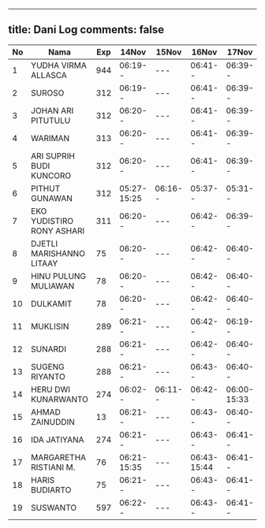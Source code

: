 
---
title: Dani Log
comments: false
---

| No | Nama | Exp | 14Nov | 15Nov | 16Nov | 17Nov |
|-----|-----|-----|-----|-----|-----|-----|
| 1 | YUDHA VIRMA ALLASCA | 944 | 06:19-- | --- | 06:41-- | 06:39-- |
| 2 | SUROSO | 312 | 06:19-- | --- | 06:41-- | 06:39-- |
| 3 | JOHAN ARI PITUTULU | 312 | 06:20-- | --- | 06:41-- | 06:39-- |
| 4 | WARIMAN | 313 | 06:20-- | --- | 06:41-- | 06:39-- |
| 5 | ARI SUPRIH BUDI KUNCORO | 312 | 06:20-- | --- | 06:41-- | 06:39-- |
| 6 | PITHUT GUNAWAN | 312 | 05:27-15:25 | 06:16-- | 05:37-- | 05:31-- |
| 7 | EKO YUDISTIRO RONY ASHARI | 311 | 06:20-- | --- | 06:42-- | 06:39-- |
| 8 | DJETLI MARISHANNO LITAAY | 75 | 06:20-- | --- | 06:42-- | 06:40-- |
| 9 | HINU PULUNG MULIAWAN | 78 | 06:20-- | --- | 06:42-- | 06:40-- |
| 10 | DULKAMIT | 78 | 06:20-- | --- | 06:42-- | 06:40-- |
| 11 | MUKLISIN | 289 | 06:21-- | --- | 06:42-- | 06:19-- |
| 12 | SUNARDI | 288 | 06:21-- | --- | 06:42-- | 06:40-- |
| 13 | SUGENG RIYANTO | 288 | 06:21-- | --- | 06:43-- | 06:40-- |
| 14 | HERU DWI KUNARWANTO | 274 | 06:02-- | 06:11-- | 06:42-- | 06:00-15:33 |
| 15 | AHMAD ZAINUDDIN | 13 | 06:21-- | --- | 06:43-- | 06:40-- |
| 16 | IDA JATIYANA | 274 | 06:21-- | --- | 06:43-- | 06:41-- |
| 17 | MARGARETHA RISTIANI M. | 76 | 06:21-15:35 | --- | 06:43-15:44 | 06:41-- |
| 18 | HARIS BUDIARTO | 75 | 06:21-- | --- | 06:43-- | 06:41-- |
| 19 | SUSWANTO | 597 | 06:22-- | --- | 06:43-- | 06:41-- |
